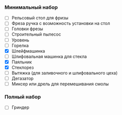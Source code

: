 ### Минимальный набор
- [ ] Рельсовый стол для фризы
- [ ] Фреза ручка с возможность установки на стол
- [ ] Головки фрезы
- [ ] Строительный пылесос
- [ ] Уровень
- [ ] Горелка
- [x] Шлейфмашинка
- [ ] Шлифовальная машинка для стекла
- [x] Паяльник
- [x] Стеклорез
- [ ] Вытяжка (для заливочного и шлифовального цеха)
- [ ] Дегазатор
- [ ] Миксер или дрель для перемешивания смолы
###  Полный набор
- [ ] Гриндер
